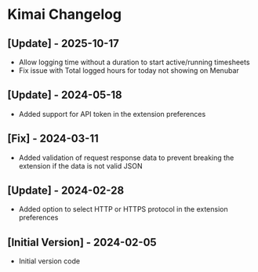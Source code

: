 # Kimai Changelog

## [Update] - 2025-10-17

- Allow logging time without a duration to start active/running timesheets
- Fix issue with Total logged hours for today not showing on Menubar

## [Update] - 2024-05-18

- Added support for API token in the extension preferences

## [Fix] - 2024-03-11

- Added validation of request response data to prevent breaking the extension if the data is not valid JSON

## [Update] - 2024-02-28

- Added option to select HTTP or HTTPS protocol in the extension preferences

## [Initial Version] - 2024-02-05

- Initial version code
